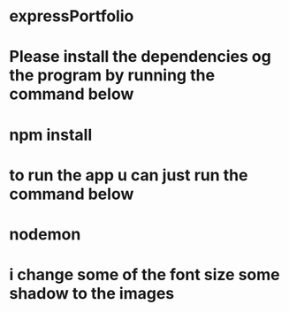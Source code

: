 # expressPortfolio
# Please install the dependencies og the program by running the command below
# npm install
# to run the app u can just run the command below
# nodemon
# i change some of the font size some shadow to the images